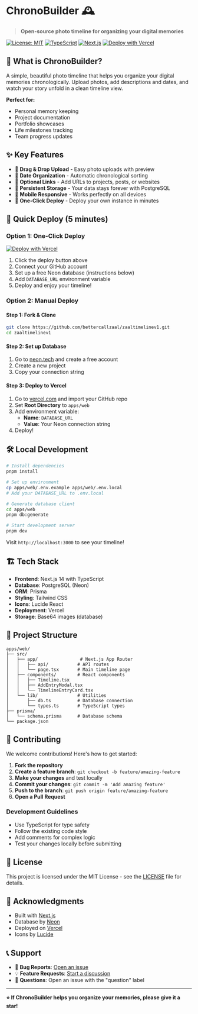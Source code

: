 # ChronoBuilder 🕰️

> **Open-source photo timeline for organizing your digital memories**

[![License: MIT](https://img.shields.io/badge/License-MIT-yellow.svg)](https://opensource.org/licenses/MIT)
[![TypeScript](https://img.shields.io/badge/TypeScript-007ACC?logo=typescript&logoColor=white)](https://typescriptlang.org/)
[![Next.js](https://img.shields.io/badge/Next.js-000000?logo=next.js&logoColor=white)](https://nextjs.org/)
[![Deploy with Vercel](https://vercel.com/button)](https://vercel.com/new/clone?repository-url=https%3A%2F%2Fgithub.com%2Fbettercallzaal%2Fzaaltimelinev1&project-name=chronobuilder&repository-name=chronobuilder)

## 🎯 What is ChronoBuilder?

A simple, beautiful photo timeline that helps you organize your digital memories chronologically. Upload photos, add descriptions and dates, and watch your story unfold in a clean timeline view.

**Perfect for:**
- Personal memory keeping
- Project documentation
- Portfolio showcases  
- Life milestones tracking
- Team progress updates

## ✨ Key Features

- 📸 **Drag & Drop Upload** - Easy photo uploads with preview
- 📅 **Date Organization** - Automatic chronological sorting
- 🔗 **Optional Links** - Add URLs to projects, posts, or websites
- 💾 **Persistent Storage** - Your data stays forever with PostgreSQL
- 📱 **Mobile Responsive** - Works perfectly on all devices
- 🚀 **One-Click Deploy** - Deploy your own instance in minutes

## 🚀 Quick Deploy (5 minutes)

### Option 1: One-Click Deploy
[![Deploy with Vercel](https://vercel.com/button)](https://vercel.com/new/clone?repository-url=https%3A%2F%2Fgithub.com%2Fbettercallzaal%2Fzaaltimelinev1&project-name=chronobuilder&repository-name=chronobuilder)

1. Click the deploy button above
2. Connect your GitHub account
3. Set up a free Neon database (instructions below)
4. Add `DATABASE_URL` environment variable
5. Deploy and enjoy your timeline!

### Option 2: Manual Deploy

#### Step 1: Fork & Clone
```bash
git clone https://github.com/bettercallzaal/zaaltimelinev1.git
cd zaaltimelinev1
```

#### Step 2: Set up Database
1. Go to [neon.tech](https://neon.tech) and create a free account
2. Create a new project
3. Copy your connection string

#### Step 3: Deploy to Vercel
1. Go to [vercel.com](https://vercel.com) and import your GitHub repo
2. Set **Root Directory** to `apps/web`
3. Add environment variable:
   - **Name**: `DATABASE_URL`
   - **Value**: Your Neon connection string
4. Deploy!

## 🛠️ Local Development

```bash
# Install dependencies
pnpm install

# Set up environment
cp apps/web/.env.example apps/web/.env.local
# Add your DATABASE_URL to .env.local

# Generate database client
cd apps/web
pnpm db:generate

# Start development server
pnpm dev
```

Visit `http://localhost:3000` to see your timeline!

## 🏗️ Tech Stack

- **Frontend**: Next.js 14 with TypeScript
- **Database**: PostgreSQL (Neon)
- **ORM**: Prisma
- **Styling**: Tailwind CSS
- **Icons**: Lucide React
- **Deployment**: Vercel
- **Storage**: Base64 images (database)

## 📁 Project Structure

```
apps/web/
├── src/
│   ├── app/                # Next.js App Router
│   │   ├── api/           # API routes
│   │   └── page.tsx       # Main timeline page
│   ├── components/        # React components
│   │   ├── Timeline.tsx
│   │   ├── AddEntryModal.tsx
│   │   └── TimelineEntryCard.tsx
│   └── lib/               # Utilities
│       ├── db.ts          # Database connection
│       └── types.ts       # TypeScript types
├── prisma/
│   └── schema.prisma      # Database schema
└── package.json
```

## 🤝 Contributing

We welcome contributions! Here's how to get started:

1. **Fork the repository**
2. **Create a feature branch**: `git checkout -b feature/amazing-feature`
3. **Make your changes** and test locally
4. **Commit your changes**: `git commit -m 'Add amazing feature'`
5. **Push to the branch**: `git push origin feature/amazing-feature`
6. **Open a Pull Request**

### Development Guidelines
- Use TypeScript for type safety
- Follow the existing code style
- Add comments for complex logic
- Test your changes locally before submitting

## 📄 License

This project is licensed under the MIT License - see the [LICENSE](LICENSE) file for details.

## 🙏 Acknowledgments

- Built with [Next.js](https://nextjs.org/)
- Database by [Neon](https://neon.tech/)
- Deployed on [Vercel](https://vercel.com/)
- Icons by [Lucide](https://lucide.dev/)

## 📞 Support

- 🐛 **Bug Reports**: [Open an issue](https://github.com/bettercallzaal/zaaltimelinev1/issues)
- 💡 **Feature Requests**: [Start a discussion](https://github.com/bettercallzaal/zaaltimelinev1/discussions)
- 📧 **Questions**: Open an issue with the "question" label

---

**⭐ If ChronoBuilder helps you organize your memories, please give it a star!**
